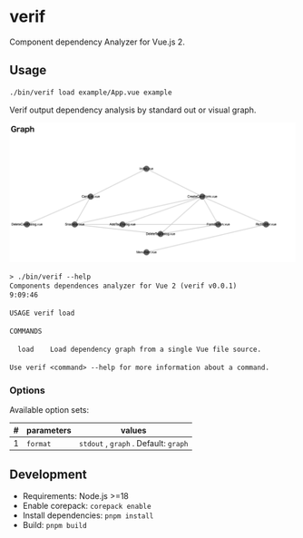 # verif

Component dependency Analyzer for Vue.js 2.

## Usage

```bash
./bin/verif load example/App.vue example
```

Verif output dependency analysis by standard out or visual graph.

![graph](./docs/graph-image.png)

```
> ./bin/verif --help
Components dependences analyzer for Vue 2 (verif v0.0.1)                                                                                                                                                                                                                        9:09:46

USAGE verif load

COMMANDS

  load    Load dependency graph from a single Vue file source.

Use verif <command> --help for more information about a command.
```

### Options

Available option sets:

|#|parameters|values|
| ---- | ---- | ---- |
|1| `format` | `stdout` , `graph` . Default: `graph` |

## Development

- Requirements: Node.js >=18
- Enable corepack: `corepack enable`
- Install dependencies: `pnpm install`
- Build: `pnpm build`
